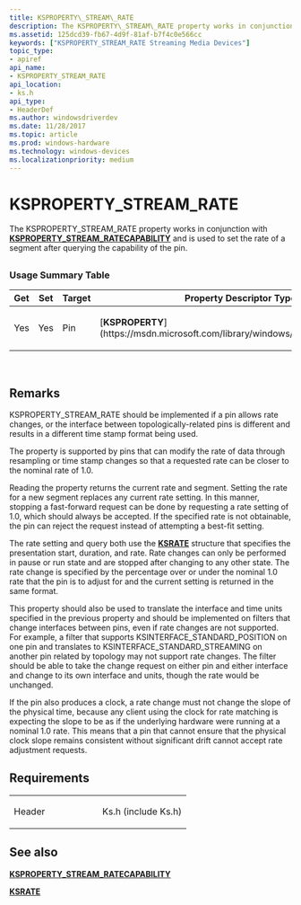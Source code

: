 ```yaml
---
title: KSPROPERTY\_STREAM\_RATE
description: The KSPROPERTY\_STREAM\_RATE property works in conjunction with KSPROPERTY\_STREAM\_RATECAPABILITY and is used to set the rate of a segment after querying the capability of the pin.
ms.assetid: 125dcd39-fb67-4d9f-81af-b7f4c0e566cc
keywords: ["KSPROPERTY_STREAM_RATE Streaming Media Devices"]
topic_type:
- apiref
api_name:
- KSPROPERTY_STREAM_RATE
api_location:
- ks.h
api_type:
- HeaderDef
ms.author: windowsdriverdev
ms.date: 11/28/2017
ms.topic: article
ms.prod: windows-hardware
ms.technology: windows-devices
ms.localizationpriority: medium
---
```


# KSPROPERTY\_STREAM\_RATE


The KSPROPERTY\_STREAM\_RATE property works in conjunction with [**KSPROPERTY\_STREAM\_RATECAPABILITY**](ksproperty-stream-ratecapability.md) and is used to set the rate of a segment after querying the capability of the pin.

## <span id="ddk_ksproperty_stream_rate_ks"></span><span id="DDK_KSPROPERTY_STREAM_RATE_KS"></span>


### <span id="Usage_Summary_Table"></span><span id="usage_summary_table"></span><span id="USAGE_SUMMARY_TABLE"></span>Usage Summary Table

<table>
<colgroup>
<col width="20%" />
<col width="20%" />
<col width="20%" />
<col width="20%" />
<col width="20%" />
</colgroup>
<thead>
<tr class="header">
<th>Get</th>
<th>Set</th>
<th>Target</th>
<th>Property Descriptor Type</th>
<th>Property Value Type</th>
</tr>
</thead>
<tbody>
<tr class="odd">
<td><p>Yes</p></td>
<td><p>Yes</p></td>
<td><p>Pin</p></td>
<td><p>[<strong>KSPROPERTY</strong>](https://msdn.microsoft.com/library/windows/hardware/ff564262)</p></td>
<td><p>[<strong>KSRATE</strong>](https://msdn.microsoft.com/library/windows/hardware/ff566752)</p></td>
</tr>
</tbody>
</table>

 

Remarks
-------

KSPROPERTY\_STREAM\_RATE should be implemented if a pin allows rate changes, or the interface between topologically-related pins is different and results in a different time stamp format being used.

The property is supported by pins that can modify the rate of data through resampling or time stamp changes so that a requested rate can be closer to the nominal rate of 1.0.

Reading the property returns the current rate and segment. Setting the rate for a new segment replaces any current rate setting. In this manner, stopping a fast-forward request can be done by requesting a rate setting of 1.0, which should always be accepted. If the specified rate is not obtainable, the pin can reject the request instead of attempting a best-fit setting.

The rate setting and query both use the [**KSRATE**](https://msdn.microsoft.com/library/windows/hardware/ff566752) structure that specifies the presentation start, duration, and rate. Rate changes can only be performed in pause or run state and are stopped after changing to any other state. The rate change is specified by the percentage over or under the nominal 1.0 rate that the pin is to adjust for and the current setting is returned in the same format.

This property should also be used to translate the interface and time units specified in the previous property and should be implemented on filters that change interfaces between pins, even if rate changes are not supported. For example, a filter that supports KSINTERFACE\_STANDARD\_POSITION on one pin and translates to KSINTERFACE\_STANDARD\_STREAMING on another pin related by topology may not support rate changes. The filter should be able to take the change request on either pin and either interface and change to its own interface and units, though the rate would be unchanged.

If the pin also produces a clock, a rate change must not change the slope of the physical time, because any client using the clock for rate matching is expecting the slope to be as if the underlying hardware were running at a nominal 1.0 rate. This means that a pin that cannot ensure that the physical clock slope remains consistent without significant drift cannot accept rate adjustment requests.

Requirements
------------

<table>
<colgroup>
<col width="50%" />
<col width="50%" />
</colgroup>
<tbody>
<tr class="odd">
<td><p>Header</p></td>
<td>Ks.h (include Ks.h)</td>
</tr>
</tbody>
</table>

## <span id="see_also"></span>See also


[**KSPROPERTY\_STREAM\_RATECAPABILITY**](ksproperty-stream-ratecapability.md)

[**KSRATE**](https://msdn.microsoft.com/library/windows/hardware/ff566752)

 

 






